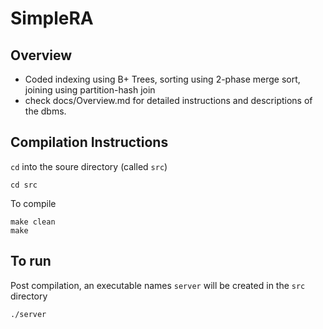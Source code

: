 # SimpleRA

## Overview
* Coded indexing using B+ Trees, sorting using 2-phase merge sort, joining using partition-hash join
* check docs/Overview.md for detailed instructions and descriptions of the dbms.

## Compilation Instructions

```cd``` into the soure directory (called ```src```)
```
cd src
```
To compile
```
make clean
make
```

## To run

Post compilation, an executable names ```server``` will be created in the ```src``` directory
```
./server
```
